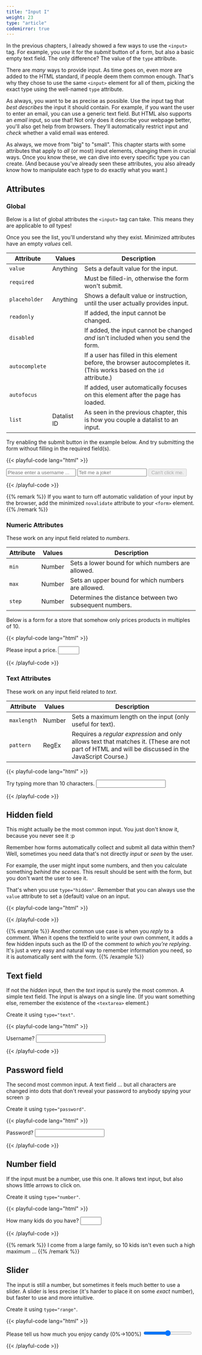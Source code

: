 ```yaml
---
title: "Input I"
weight: 23
type: "article"
codemirror: true
---
```


In the previous chapters, I already showed a few ways to use the `<input>` tag. For example, you use it for the _submit_ button of a form, but also a basic empty text field. The only difference? The value of the `type` attribute.

There are _many_ ways to provide input. As time goes on, even more are added to the HTML standard, if people deem them common enough. That's why they chose to use the same `<input>` element for all of them, picking the exact type using the well-named `type` attribute.

As always, you want to be as precise as possible. Use the input tag that _best describes_ the input it should contain. For example, if you want the user to enter an email, you can use a generic text field. But HTML also supports an _email_ input, so use that! Not only does it describe your webpage better, you'll also get help from browsers. They'll automatically restrict input and _check_ whether a valid email was entered.

As always, we move from "big" to "small". This chapter starts with some attributes that apply to _all_ (or most) input elements, changing them in crucial ways. Once you know these, we can dive into every specific type you can create. (And because you've already seen these attributes, you also already know how to manipulate each type to do exactly what you want.)

## Attributes

### Global

Below is a list of global attributes the `<input>` tag can take. This means they are applicable to _all_ types!

Once you see the list, you'll understand why they exist. Minimized attributes have an empty _values_ cell.

Attribute | Values | Description |
--------- | ------ | ----------- |
`value` | Anything | Sets a default value for the input. |
`required` | | Must be filled-in, otherwise the form won't submit. |
`placeholder` | Anything | Shows a default value or instruction, until the user actually provides input. |
`readonly` |  | If added, the input cannot be changed. |
`disabled` |  | If added, the input cannot be changed _and_ isn't included when you send the form. | 
`autocomplete` | | If a user has filled in this element before, the browser autocompletes it. (This works based on the `id` attribute.) | 
`autofocus` | | If added, user automatically focuses on this element after the page has loaded. | 
`list` | Datalist ID | As seen in the previous chapter, this is how you couple a datalist to an input. | 

Try enabling the submit button in the example below. And try submitting the form without filling in the required field(s).

{{< playful-code lang="html" >}}
<form>
    <input type="text" name="usn" placeholder="Please enter a username ...">
    <input type="text" name="joke" placeholder="Tell me a joke!" required>
    <input type="submit" value="Can't click me." disabled>
</form>
{{< /playful-code >}}

{{% remark %}}
If you want to turn off automatic validation of your input by the browser, add the minimized `novalidate` attribute to your `<form>` element.
{{% /remark %}}

### Numeric Attributes

These work on any input field related to _numbers_.

Attribute | Values | Description |
--------- | ------ | ----------- |
`min` | Number | Sets a lower bound for which numbers are allowed. |
`max` | Number | Sets an upper bound for which numbers are allowed. |
`step` | Number | Determines the distance between two subsequent numbers. |

Below is a form for a store that somehow only prices products in multiples of 10.

{{< playful-code lang="html" >}}
<form>
    <label for="price">Please input a price.</label>
    <input type="number" id="price" min="0" max="50" step="10"> 
</form>
{{< /playful-code >}}

### Text Attributes

These work on any input field related to _text_.

Attribute | Values | Description |
--------- | ------ | ----------- |
`maxlength` | Number | Sets a maximum length on the input (only useful for text). |
`pattern` | RegEx | Requires a _regular expression_ and only allows text that matches it. (These are not part of HTML and will be discussed in the JavaScript Course.) |

{{< playful-code lang="html" >}}
<form>
    <label for="usn">Try typing more than 10 characters.</label>
    <input type="text" id="usn" maxlength="10"> 
</form>
{{< /playful-code >}}

## Hidden field

This might actually be the most common input. You just don't know it, because you never see it :p

Remember how forms automatically collect and submit all data within them? Well, sometimes you need data that's not directly _input_ or _seen_ by the user.

For example, the user might input some numbers, and then you calculate something _behind the scenes_. This result should be sent with the form, but you don't want the user to see it.

That's when you use `type="hidden"`. Remember that you can always use the `value` attribute to set a (default) value on an input.

{{< playful-code lang="html" >}}
<form>
    <input type="hidden" id="secret-id" value="81fui31"> 
</form>
{{< /playful-code >}}

{{% example %}}
Another common use case is when you _reply_ to a comment. When it opens the textfield to write your own comment, it adds a few hidden inputs such as the ID of the comment _to which you're replying_. It's just a very easy and natural way to remember information you need, so it is automatically sent with the form.
{{% /example %}}

## Text field

If not the _hidden_ input, then the _text_ input is surely the most common. A simple text field. The input is always on a single line. (If you want something else, remember the existence of the `<textarea>` element.)

Create it using `type="text"`.

{{< playful-code lang="html" >}}
<form>
    <label for="usn">Username? </label>
    <input type="text" id="usn"> 
</form>
{{< /playful-code >}}

## Password field

The second most common input. A text field ... but all characters are changed into dots that don't reveal your password to anybody spying your screen :p

Create it using `type="password"`.

{{< playful-code lang="html" >}}
<form>
    <label for="pwd">Password? </label>
    <input type="password" id="pwd"> 
</form>
{{< /playful-code >}}

## Number field

If the input must be a number, use this one. It allows text input, but also shows little arrows to click on.

Create it using `type="number"`.

{{< playful-code lang="html" >}}
<form>
    <label for="kids">How many kids do you have? </label>
    <input type="number" id="kids" min="0" max="10"> 
</form>
{{< /playful-code >}}

{{% remark %}}
I come from a large family, so 10 kids isn't even such a high maximum ...
{{% /remark %}}

## Slider

The input is still a number, but sometimes it feels much better to use a slider. A slider is less precise (it's harder to place it on some _exact_ number), but faster to use and more intuitive.

Create it using `type="range"`.

{{< playful-code lang="html" >}}
<form>
    <label for="rating">Please tell us how much you enjoy candy (0%->100%)</label>
    <input type="range" id="rating" min="0" max="100"> 
</form>
{{< /playful-code >}}